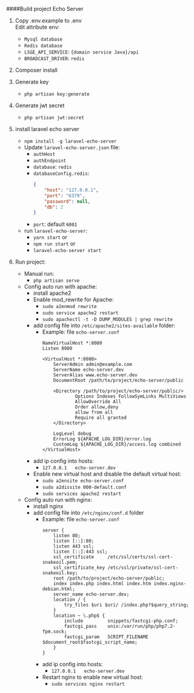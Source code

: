 ####Build project Echo Server
1. Copy .env.example to .env  
Edit attribute env:
    - `Mysql database`
    - `Redis database`
    - `LSGE_API_SERVICE`: `{domain service Java}/api`
    - `BROADCAST_DRIVER`: `redis`

2. Composer install
3. Generate key
    - `php artisan key:generate`
4. Generate jwt secret
    - `php artisan jwt:secret`
5. install laravel echo server
    - `npm install -g laravel-echo-server`
    - Update `laravel-echo-server.json` file:
        + `authHost`
        + `authEndpoint`
        + `database`: `redis`
        + `databaseConfig.redis`:
            ```json
            {
                "host": "127.0.0.1",
                "port": "6379",
                "password": null,
                "db": 2
            }
            ```
        + `port`: default `6001`
    - run `laravel-echo-server`: 
        + `yarn start` or
        + `npm run start` or
        + `laravel-echo-server start`
6. Run project:
    - Manual run:
        + `php artisan serve`
    - Config auto run with apache:
        + install apache2
        + Enable mod_rewrite for Apache:
            - `sudo a2enmod rewrite`
            - `sudo service apache2 restart`
            - `sudo apachectl -t -D DUMP_MODULES | grep rewrite`
        + add config file into `/etc/apache2/sites-available` folder:
            - Example: file `echo-server.conf`
                ```
                NameVirtualHost *:8080
                Listen 8080
                 
                <VirtualHost *:8080>
                    ServerAdmin admin@example.com
                    ServerName echo-server.dev
                    ServerAlias www.echo-server.dev
                    DocumentRoot /path/to/project/echo-server/public
                     
                    <Directory /path/to/project/echo-server/public/>
                            Options Indexes FollowSymLinks MultiViews
                            AllowOverride All
                            Order allow,deny
                            allow from all
                            Require all granted
                    </Directory>
                     
                    LogLevel debug
                    ErrorLog ${APACHE_LOG_DIR}/error.log
                    CustomLog ${APACHE_LOG_DIR}/access.log combined
                </VirtualHost>
                ```
        + add ip config into hosts:
            - `127.0.0.1   echo-server.dev`
        + Enable new virtual host and disable the default virtual host:
            - `sudo a2ensite echo-server.conf`
            - `sudo a2dissite 000-default.conf`
            - `sudo services apache2 restart`
    - Config auto run with nginx:
        + install nginx
        + add config file into `/etc/nginx/conf.d` folder
            - Example: file `echo-server.conf`
                ```
                server {
                    listen 80;
                    listen [::]:80;
                    listen 443 ssl;
                    listen [::]:443 ssl;
                    ssl_certificate     /etc/ssl/certs/ssl-cert-snakeoil.pem;
                    ssl_certificate_key /etc/ssl/private/ssl-cert-snakeoil.key;
                    root /path/to/project/echo-server/public;
                    index index.php index.html index.htm index.nginx-debian.html;
                    server_name echo-server.dev;
                    location / {
                        try_files $uri $uri/ /index.php?$query_string;
                    }
                    location ~ \.php$ {
                        include         snippets/fastcgi-php.conf;
                        fastcgi_pass    unix:/var/run/php/php7.2-fpm.sock;
                        fastcgi_param   SCRIPT_FILENAME $document_root$fastcgi_script_name;
                    }
                }
                ```
            + add ip config into hosts:
                - `127.0.0.1   echo-server.dev`
            + Restart nginx to enable new virtual host:
                - `sudo services nginx restart`

